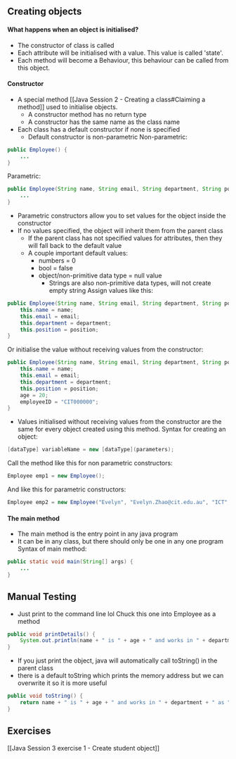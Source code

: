 ## Creating objects
#### What happens when an object is initialised?
 - The constructor of class is called
 - Each attribute will be initialised with a value. This value is called 'state'.
 - Each method will become a Behaviour, this behaviour can be called from this object.
#### Constructor
 - A special method [[Java Session 2 - Creating a class#Claiming a method]] used to initialise objects.
	 - A constructor method has no return type
	 - A constructor has the same name as the class name
 - Each class has a default constructor if none is specified
	 - Default constructor is non-parametric 
Non-parametric:
```java
public Employee() {
	...
}
```
Parametric:
```java
public Employee(String name, String email, String department, String position) {
	...
}
```
 - Parametric constructors allow you to set values for the object inside the constructor
 - If no values specified, the object will inherit them from the parent class
	 - If the parent class has not specified values for attributes, then they will fall back to the default value
	 - A couple important default values:
		 - numbers = 0
		 - bool = false
		 - object/non-primitive data type = null value
			 - Strings are also non-primitive data types, will not create empty string
Assign values like this:
```java
public Employee(String name, String email, String department, String position) {
	this.name = name;
	this.email = email;
	this.department = department;
	this.position = position;
}
```
Or initialise the value without receiving values from the constructor:
```java
public Employee(String name, String email, String department, String position) {
	this.name = name;
	this.email = email;
	this.department = department;
	this.position = position;
	age = 20;
	employeeID = "CIT000000";
}
```
 - Values initialised without receiving values from the constructor are the same for every object created using this method.
Syntax for creating an object:
```java
[dataType] variableName = new [dataType](parameters);
```
Call the method like this for non parametric constructors:
```java
Employee emp1 = new Employee();
```
And like this for parametric constructors:
```java
Employee emp2 = new Employee("Evelyn", "Evelyn.Zhao@cit.edu.au", "ICT", "teacher");
```
#### The main method
 - The main method is the entry point in any java program
 - It can be in any class, but there should only be one in any one program
Syntax of main method:
```java
public static void main(String[] args) {
	...
}
```
## Manual Testing
 - Just print to the command line lol
Chuck this one into Employee as a method
```java
public void printDetails() {
	System.out.println(name + " is " + age + " and works in " + department + " as " + position);
}
```
 - If you just print the object, java will automatically call toString() in the parent class
 - there is a default toString which prints the memory address but we can overwrite it so it is more useful
```java
public void toString() {
	return name + " is " + age + " and works in " + department + " as " + position;
}
```
## Exercises
[[Java Session 3 exercise 1 - Create student object]]
